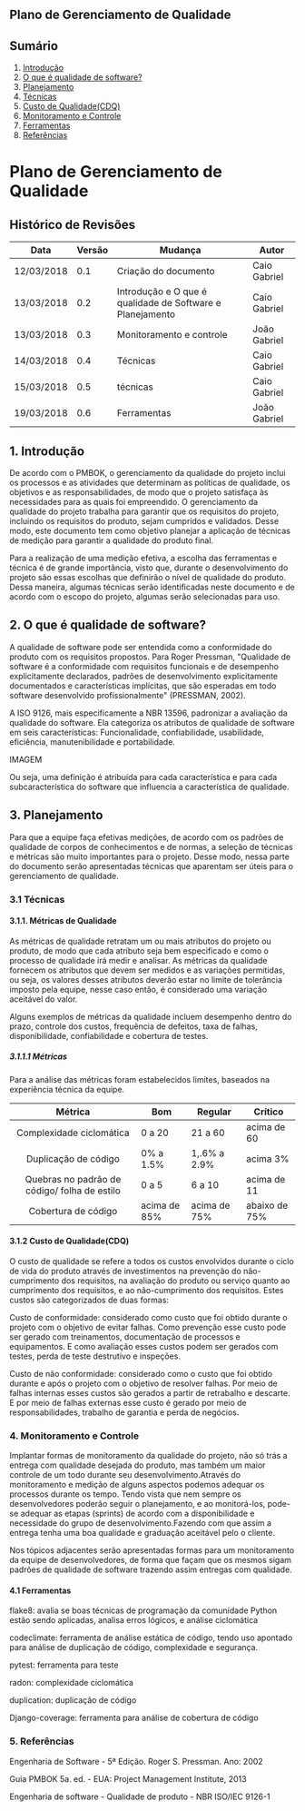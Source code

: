 ## Plano de Gerenciamento de Qualidade

## Sumário

1. [Introdução](#1---introdução)
1. [O que é qualidade de software?](#2---o-que-é-qualidade-de-software?)
1. [Planejamento](#3---planejamento)
  1. [Técnicas](#31---técnicas)
  1. [Custo de Qualidade(CDQ)](#32---custo-de-qualidade(cdq))
1. [Monitoramento e Controle](#4---monitoramento-e-controle)
  1. [Ferramentas](#41---ferramentas)
1. [Referências](#5---referencias)

# Plano de Gerenciamento de Qualidade


## Histórico  de Revisões

| Data          | Versão          | Mudança  | Autor  |
| ------------- | ------------- | ---------- | ------- |
| 12/03/2018          | 0.1 | Criação do documento | Caio Gabriel |
| 13/03/2018           | 0.2 | Introdução e O que é qualidade de Software e Planejamento  | Caio Gabriel |
| 13/03/2018           | 0.3 | Monitoramento e controle | João Gabriel |
| 14/03/2018           | 0.4 | Técnicas | Caio Gabriel |
| 15/03/2018           | 0.5 | técnicas| Caio Gabriel |
| 19/03/2018            |0.6 | Ferramentas | João Gabriel |

## 1. Introdução

<p> De acordo com o PMBOK, o gerenciamento da qualidade do projeto inclui os processos e as atividades que determinam as políticas de qualidade, os objetivos e as responsabilidades, de modo que o projeto satisfaça às necessidades para as quais foi empreendido. O gerenciamento da qualidade do projeto trabalha para garantir que os requisitos do projeto, incluindo os requisitos do produto, sejam cumpridos e validados. Desse modo, este documento tem como objetivo planejar a aplicação de técnicas de medição para garantir a qualidade do produto final. </p>
<p>Para a realização de uma medição efetiva, a escolha das ferramentas e técnica é de grande importância, visto que, durante o desenvolvimento do projeto são essas escolhas que definirão o nível de qualidade do produto. Dessa maneira, algumas técnicas serão identificadas neste documento e de acordo com o escopo do projeto, algumas serão selecionadas para uso.</p>

## 2. O que é qualidade de software?

<p>A qualidade de software pode ser entendida como a conformidade do produto com os requisitos propostos. Para Roger Pressman, "Qualidade de software é a conformidade com requisitos funcionais e de desempenho explicitamente declarados, padrões de desenvolvimento explicitamente documentados e características implícitas, que são esperadas em todo software desenvolvido profissionalmente" (PRESSMAN, 2002).</p>
<p>A ISO 9126, mais especificamente a NBR 13596, padronizar a avaliação da qualidade do software. Ela categoriza os atributos de qualidade de software em seis características: Funcionalidade, confiabilidade, usabilidade, eficiência, manutenibilidade e portabilidade.</p>

IMAGEM

<p>Ou seja, uma definição é atribuída para cada característica e para cada subcaracterística do software que influencia a característica de qualidade.</p>

## 3. Planejamento

<p>Para que a equipe faça efetivas medições, de acordo com os padrões de qualidade de corpos de conhecimentos e de normas, a seleção de técnicas e métricas são muito importantes para o projeto. Desse modo, nessa parte do documento serão apresentadas técnicas que aparentam ser úteis para o gerenciamento de qualidade. </p>

### 3.1 Técnicas

#### 3.1.1. Métricas de Qualidade

<p>As métricas de qualidade retratam um ou mais atributos do projeto ou produto, de modo que cada atributo seja bem especificado e como o processo de qualidade irá medir e analisar. As métricas da qualidade fornecem os atributos que devem ser medidos e as variações permitidas, ou seja, os valores desses atributos deverão estar no limite  de tolerância imposto pela equipe, nesse caso então, é considerado uma variação aceitável do valor.</p>
<p>Alguns exemplos de métricas da qualidade incluem desempenho dentro do prazo, controle dos custos, frequência de defeitos, taxa de falhas, disponibilidade, confiabilidade e cobertura de testes.</p>

##### 3.1.1.1 Métricas
<p> Para a análise das métricas foram estabelecidos limites, baseados na experiência técnica da equipe.</p>

|Métrica|Bom|Regular|Crítico|
|:-----:|---|-------|-------|
| Complexidade ciclomática | 0 a 20 | 21 a 60 | acima de 60|
| Duplicação de código | 0% a 1.5% | 1,.6% a 2.9% | acima 3%|
| Quebras no padrão de código/ folha de estilo | 0 a 5 | 6 a 10 | acima de 11 |
| Cobertura de código	| acima de 85% | acima de 75% | abaixo de 75%|

#### 3.1.2 Custo de Qualidade(CDQ)

<p>O custo de qualidade se refere a todos os custos envolvidos durante o ciclo de vida do produto através de investimentos na prevenção do não-cumprimento dos requisitos, na avaliação do produto ou serviço quanto ao cumprimento dos requisitos, e ao não-cumprimento dos requisitos. Estes custos são categorizados de duas formas:</p>
<p>Custo de conformidade: considerado como custo que foi obtido durante o projeto com o objetivo de evitar falhas. Como prevenção esse custo pode ser gerado com treinamentos, documentação de processos e equipamentos. E como avaliação esses custos podem ser gerados com testes, perda de teste destrutivo e inspeções.</p>
<p>Custo de não conformidade: considerado como o custo que foi obtido durante e após o projeto com o objetivo de resolver falhas. Por meio de falhas internas esses custos são gerados a partir de retrabalho e descarte. E por meio de falhas externas esse custo é gerado por meio de responsabilidades, trabalho de garantia e perda de negócios. </p>

### 4. Monitoramento e Controle

<p>Implantar formas de monitoramento da qualidade do projeto, não só trás a entrega com qualidade desejada do produto, mas também um maior controle de um todo durante seu desenvolvimento.Através do monitoramento e medição de alguns aspectos podemos adequar os processos durante os tempo. Tendo vista que nem sempre os desenvolvedores poderão seguir o planejamento, e ao monitorá-los, pode-se adequar as etapas (sprints) de acordo com a disponibilidade e necessidade do grupo de desenvolvimento.Fazendo com que assim a entrega tenha uma boa qualidade e graduação aceitável pelo o cliente.</p>
<p>Nos tópicos adjacentes serão apresentadas formas para um monitoramento da equipe de desenvolvedores, de forma que façam que os mesmos sigam padrões de qualidade de software trazendo assim entregas com qualidade.</p>

#### 4.1  Ferramentas

<p> flake8: avalia se boas técnicas de programação da comunidade Python estão sendo aplicadas, analisa erros lógicos, e análise ciclomática </p>
<p> codeclimate: ferramenta de análise  estática de código, tendo uso apontado para análise de duplicação de código, complexidade e segurança.</p>
<p> pytest: ferramenta para teste </p>
<p> radon: complexidade ciclomática</p>
<p> duplication: duplicação de código</p>
<p> Django-coverage: ferramenta para análise de cobertura de código</p>

### 5. Referências
<p>Engenharia de Software - 5ª Edição. Roger S. Pressman. Ano: 2002</p>
<p>Guia PMBOK 5a. ed. - EUA: Project Management Institute, 2013</p>
<p>Engenharia de software - Qualidade de produto - NBR ISO/IEC 9126-1</p>
